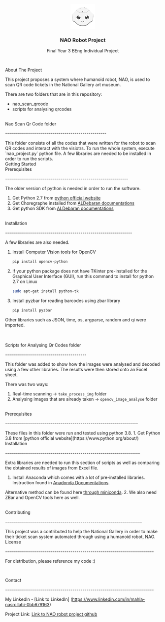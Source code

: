 

<!-- PROJECT LOGO -->
<br />
<p align="center">
  <a href="https://github.com/mahlaNasr/nao_robot_project">
    <img src="nao_logo.png" alt="Logo" width="80" height="80">
  </a>

  <h3 align="center">NAO Robot Project</h3>

  <p align="center">
    Final Year 3 BEng Individual Project
    <br />
  </p>
</p>




<br />


<!-- ABOUT THE PROJECT -->
About The Project

This project proposes a system where humanoid robot, NAO, is used to scan QR code tickets in the National Gallery art museum.

There are two folders that are in this repository:
* nao_scan_qrcode
* scripts for analysing qrcodes

<br />
Nao Scan Qr Code folder <p>---------------------------------------------------<p/>
This folder consists of all the codes that were written for the robot to scan QR codes and interact with the visiotrs.
To run the whole system, execute `nao_project.py` python file. A few libraries are needed to be installed in order to run the scripts.


<br />
<!-- GETTING STARTED -->
Getting Started

<br />
Prerequisites <p>--------------------------------------------------------------<p/>

The older version of python is needed in order to run the software.
1. Get Python 2.7 from [python official website](https://www.python.org/about/)
2. Get Choregraphe installed from [ALDebaran documentations](http://doc.aldebaran.com/2-4/software/choregraphe/installing.html)
3. Get python SDK from [ALDebaran documentations](http://doc.aldebaran.com/2-4/dev/python/install_guide.html)


<br />
Installation <p>----------------------------------------------------------------<p/>

A few libraries are also needed.

1. Install Computer Vision tools for OpenCV
    ```sh
    pip install opencv-python
    ```
2. If your python package does not have TKinter pre-installed for the Graphical User Interface (GUI), run this command to install for python 2.7 on Linux
   ```sh
   sudo apt-get install python-tk
   ```
3. Install pyzbar for reading barcodes using zbar library
   ```sh
   pip install pyzbar
   ```
   
Other libraries such as JSON, time, os, argparse, random and qi were imported.


<br />
<br />
Scripts for Analysing Qr Codes folder <p>-----------------------------------------<p/>
This folder was added to show how the images were analysed and decoded using a few other libraries. The results were then stored onto an Excel sheet.

There was two ways:
1. Real-time scanning -> `take_process_img` folder
2. Analysing images that are already taken -> `opencv_image_analyse` folder
 


<br />
Prerequisites <p>-------------------------------------------------------------------<p/>
These files in this folder were run and tested using python 3.8. 
1. Get Python 3.8 from [python official website](https://www.python.org/about/)


<br />
Installation <p>--------------------------------------------------------------------<p/>
Extra libraries are needed to run this section of scripts as well as comparing the obtained results of images from Excel file.

1. Install Anaconda which comes with a lot of pre-installed libraries. Instruction found in [Anadonda Documentations](https://docs.continuum.io/anaconda/install/).

  Alternative method can be found here [through miniconda](https://pandas.pydata.org/pandas-docs/stable/getting_started/install.html).
2. We also need ZBar and OpenCV tools here as well.



<br />
<!-- CONTRIBUTING -->
Contributing <p>---------------------------------------------------------------------<p/>
This project was a contributed to help the National Gallery in order to make their ticket scan system automated through using a humanoid robot, NAO.


<br />
<!-- LICENSE -->
License <p>---------------------------------------------------------------------------<p/>

For distribution, please reference my code :)

<br />
<!-- CONTACT -->

Contact <p>---------------------------------------------------------------------------<p/>

My LinkedIn - [Link to LinkedIn] (https://www.linkedin.com/in/mahla-nasrollahi-0bb679163)

Project Link:  [Link to NAO robot project github](https://github.com/mahlaNasr/nao_robot_project)


